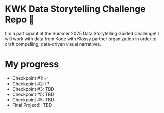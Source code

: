# KWK Data Storytelling Challenge Repo 💾

I'm a participant at the Summer 2025 Data Storytelling Guided Challenge! I will work with data from Kode with Klossy partner organization in order to craft compelling, data-driven visual narratives.

# My progress
- Checkpoint #1: ✅
- Checkpoint #2: IP
- Checkpoint #3: TBD
- Checkpoint #5: TBD
- Checkpoint #5: TBD
- Final Project!!: TBD
